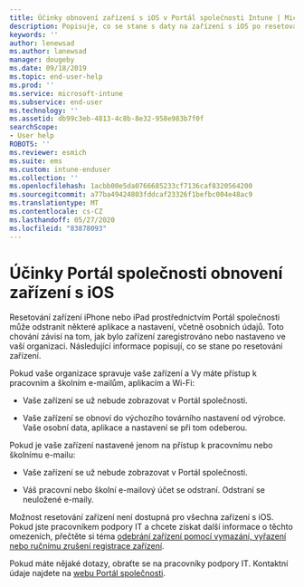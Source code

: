 ```yaml
---
title: Účinky obnovení zařízení s iOS v Portál společnosti Intune | Microsoft Docs
description: Popisuje, co se stane s daty na zařízení s iOS po resetování v Portál společnosti Intune.
keywords: ''
author: lenewsad
ms.author: lanewsad
manager: dougeby
ms.date: 09/18/2019
ms.topic: end-user-help
ms.prod: ''
ms.service: microsoft-intune
ms.subservice: end-user
ms.technology: ''
ms.assetid: db99c3eb-4813-4c8b-8e32-958e983b7f0f
searchScope:
- User help
ROBOTS: ''
ms.reviewer: esmich
ms.suite: ems
ms.custom: intune-enduser
ms.collection: ''
ms.openlocfilehash: 1acbb00e5da0766685233cf7136caf8320564200
ms.sourcegitcommit: a77ba49424803fddcaf23326f1befbc004e48ac9
ms.translationtype: MT
ms.contentlocale: cs-CZ
ms.lasthandoff: 05/27/2020
ms.locfileid: "83878093"
---
```

# <a name="effects-of-company-portal-ios-device-reset"></a>Účinky Portál společnosti obnovení zařízení s iOS 

Resetování zařízení iPhone nebo iPad prostřednictvím Portál společnosti může odstranit některé aplikace a nastavení, včetně osobních údajů. Toto chování závisí na tom, jak bylo zařízení zaregistrováno nebo nastaveno ve vaší organizaci. Následující informace popisují, co se stane po resetování zařízení.  

Pokud vaše organizace spravuje vaše zařízení a Vy máte přístup k pracovním a školním e-mailům, aplikacím a Wi-Fi:

- Vaše zařízení se už nebude zobrazovat v Portál společnosti.  

- Vaše zařízení se obnoví do výchozího továrního nastavení od výrobce. Vaše osobní data, aplikace a nastavení se při tom odeberou.

Pokud je vaše zařízení nastavené jenom na přístup k pracovnímu nebo školnímu e-mailu:

- Vaše zařízení se už nebude zobrazovat v Portál společnosti.  

- Váš pracovní nebo školní e-mailový účet se odstraní. Odstraní se neuložené e-maily.   

Možnost resetování zařízení není dostupná pro všechna zařízení s iOS. Pokud jste pracovníkem podpory IT a chcete získat další informace o těchto omezeních, přečtěte si téma [odebrání zařízení pomocí vymazání, vyřazení nebo ručnímu zrušení registrace zařízení](https://docs.microsoft.com/intune/devices-wipe).  

Pokud máte nějaké dotazy, obraťte se na pracovníky podpory IT. Kontaktní údaje najdete na [webu Portál společnosti](https://go.microsoft.com/fwlink/?linkid=2010980).
